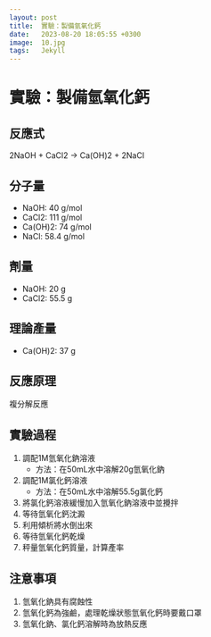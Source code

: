 ```yaml
---
layout: post
title:  實驗：製備氫氧化鈣
date:   2023-08-20 18:05:55 +0300
image:  10.jpg
tags:   Jekyll
---
```

# 實驗：製備氫氧化鈣

## 反應式
2NaOH + CaCl2 → Ca(OH)2 + 2NaCl

## 分子量
- NaOH: 40 g/mol
- CaCl2: 111 g/mol
- Ca(OH)2: 74 g/mol
- NaCl: 58.4 g/mol

## 劑量
- NaOH: 20 g
- CaCl2: 55.5 g

## 理論產量
- Ca(OH)2: 37 g

## 反應原理
複分解反應

## 實驗過程
1. 調配1M氫氧化鈉溶液
   - 方法：在50mL水中溶解20g氫氧化鈉
2. 調配1M氯化鈣溶液
   - 方法：在50mL水中溶解55.5g氯化鈣
3. 將氯化鈣溶液緩慢加入氫氧化鈉溶液中並攪拌
4. 等待氫氧化鈣沈澱
5. 利用傾析將水倒出來
6. 等待氫氧化鈣乾燥
7. 秤量氫氧化鈣質量，計算產率

## 注意事項
1. 氫氧化鈉具有腐蝕性
2. 氫氧化鈣為強鹼，處理乾燥狀態氫氧化鈣時要戴口罩
3. 氫氧化鈉、氯化鈣溶解時為放熱反應
